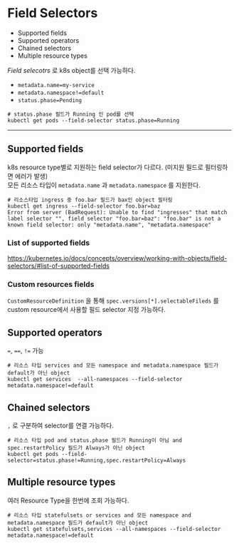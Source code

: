 # Field Selectors

- Supported fields
- Supported operators
- Chained selectors
- Multiple resource types

_Field selecotrs_ 로 k8s object를 선택 가능하다.

- `metadata.name=my-service`
- `metadata.namespace!=default`
- `status.phase=Pending`

````
# status.phase 필드가 Running 인 pod를 선택
kubectl get pods --field-selector status.phase=Running
````

---

## Supported fields

k8s resource type별로 지원하는 field selector가 다르다. (미지원 필드로 필터링하면 에러가 발생)  
모든 리소스 타입이 `metadata.name` 과 `metadata.namespace` 를 지원한다.

````
# 리소스타입 ingress 중 foo.bar 필드가 bax인 object 필터링 
kubectl get ingress --field-selector foo.bar=baz
Error from server (BadRequest): Unable to find "ingresses" that match label selector "", field selector "foo.bar=baz": "foo.bar" is not a known field selector: only "metadata.name", "metadata.namespace"
````

### List of supported fields

https://kubernetes.io/docs/concepts/overview/working-with-objects/field-selectors/#list-of-supported-fields

### Custom resources fields

`CustomResourceDefinition` 을 통해 `spec.versions[*].selectableFileds` 를 custom resource에서 사용할 필드 selector 지정 가능하다.

## Supported operators

`=`, `==`, `!=` 가능

```
# 리소스 타입 services and 모든 namespace and metadata.namespace 필드가 default가 아닌 object
kubectl get services  --all-namespaces --field-selector metadata.namespace!=default
```

## Chained selectors

`,` 로 구분하여 selector를 연결 가능하다.

````
# 리소스 타입 pod and status.phase 필드가 Running이 아님 and spec.restartPolicy 필드가 Always가 아닌 object
kubectl get pods --field-selector=status.phase!=Running,spec.restartPolicy=Always
````

## Multiple resource types

여러 Resource Type을 한번에 조회 가능하다.

```
# 리소스 타입 statefulsets or services and 모든 namespace and metadata.namespace 필드가 default가 아닌 object
kubectl get statefulsets,services --all-namespaces --field-selector metadata.namespace!=default
```
